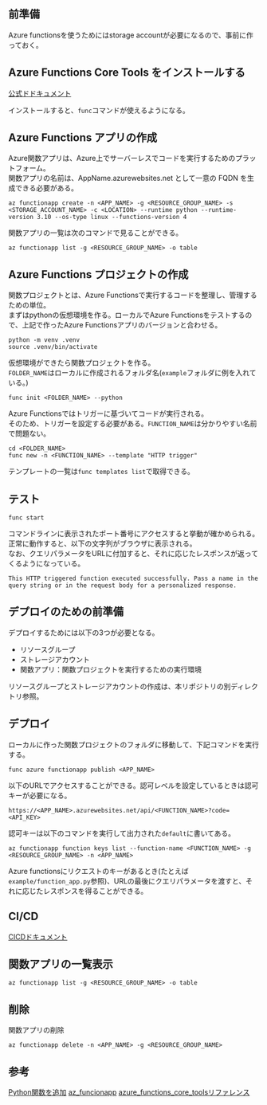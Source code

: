 ## 前準備
Azure functionsを使うためにはstorage accountが必要になるので、事前に作っておく。

## Azure Functions Core Tools をインストールする
[公式ドドキュメント](https://learn.microsoft.com/ja-jp/azure/azure-functions/functions-run-local?tabs=windows%2Cisolated-process%2Cnode-v4%2Cpython-v2%2Chttp-trigger%2Ccontainer-apps&pivots=programming-language-csharp#install-the-azure-functions-core-tools)

インストールすると、`func`コマンドが使えるようになる。

## Azure Functions アプリの作成
Azure関数アプリは、Azure上でサーバーレスでコードを実行するためのプラットフォーム。  
関数アプリの名前は、AppName.azurewebsites.net として一意の FQDN を生成できる必要がある。
```
az functionapp create -n <APP_NAME> -g <RESOURCE_GROUP_NAME> -s <STORAGE_ACCOUNT_NAME> -c <LOCATION> --runtime python --runtime-version 3.10 --os-type linux --functions-version 4
```

関数アプリの一覧は次のコマンドで見ることができる。
```
az functionapp list -g <RESOURCE_GROUP_NAME> -o table
```

## Azure Functions プロジェクトの作成
関数プロジェクトとは、Azure Functionsで実行するコードを整理し、管理するための単位。   
まずはpythonの仮想環境を作る。ローカルでAzure Functionsをテストするので、上記で作ったAzure Functionsアプリのバージョンと合わせる。
```
python -m venv .venv
source .venv/bin/activate
```

仮想環境ができたら関数プロジェクトを作る。  
`FOLDER_NAME`はローカルに作成されるフォルダ名(`example`フォルダに例を入れている。)
```
func init <FOLDER_NAME> --python
```
Azure Functionsではトリガーに基づいてコードが実行される。  
そのため、トリガーを設定する必要がある。`FUNCTION_NAME`は分かりやすい名前で問題ない。
```
cd <FOLDER_NAME>
func new -n <FUNCTION_NAME> --template "HTTP trigger"
```
テンプレートの一覧は`func templates list`で取得できる。

## テスト
```
func start
```
コマンドラインに表示されたポート番号にアクセスすると挙動が確かめられる。  
正常に動作すると、以下の文字列がブラウザに表示される。  
なお、クエリパラメータをURLに付加すると、それに応じたレスポンスが返ってくるようになっている。
```
This HTTP triggered function executed successfully. Pass a name in the query string or in the request body for a personalized response.
```

## デプロイのための前準備
デプロイするためには以下の3つが必要となる。
- リソースグループ
- ストレージアカウント
- 関数アプリ：関数プロジェクトを実行するための実行環境

リソースグループとストレージアカウントの作成は、本リポジトリの別ディレクトリ参照。  

## デプロイ
ローカルに作った関数プロジェクトのフォルダに移動して、下記コマンドを実行する。
```
func azure functionapp publish <APP_NAME>
```
以下のURLでアクセスすることができる。認可レベルを設定しているときは認可キーが必要になる。
```
https://<APP_NAME>.azurewebsites.net/api/<FUNCTION_NAME>?code=<API_KEY>
```
認可キーは以下のコマンドを実行して出力された`default`に書いてある。
```
az functionapp function keys list --function-name <FUNCTION_NAME> -g <RESOURCE_GROUP_NAME> -n <APP_NAME>
```
Azure functionsにリクエストのキーがあるとき(たとえば`example/function_app.py`参照)、URLの最後にクエリパラメータを渡すと、それに応じたレスポンスを得ることができる。

## CI/CD
[CICDドキュメント](https://learn.microsoft.com/ja-jp/azure/azure-functions/functions-continuous-deployment?tabs=github%2Cgithub-actions%2Cazure-portal)

## 関数アプリの一覧表示
```
az functionapp list -g <RESOURCE_GROUP_NAME> -o table
```

## 削除
関数アプリの削除
```
az functionapp delete -n <APP_NAME> -g <RESOURCE_GROUP_NAME>
```

## 参考
[Python関数を追加](https://learn.microsoft.com/ja-jp/azure/azure-functions/create-first-function-cli-python?tabs=linux%2Cbash%2Cazure-cli%2Cbrowser)
[az_funcionapp](https://learn.microsoft.com/ja-jp/cli/azure/functionapp?view=azure-cli-latest#az-functionapp-create)
[azure_functions_core_toolsリファレンス](https://learn.microsoft.com/ja-jp/azure/azure-functions/functions-core-tools-reference?tabs=v2#func-init)